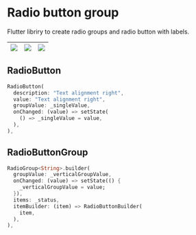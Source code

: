 # Radio button group

Flutter libriry to create radio groups and radio button with labels.

| ![](https://raw.githubusercontent.com/TercyoStorck/group_radio_button/master/assets/1.jpg)  | ![](https://raw.githubusercontent.com/TercyoStorck/group_radio_button/master/assets/2.jpg) | ![](https://raw.githubusercontent.com/TercyoStorck/group_radio_button/master/assets/3.jpg) |
|:---:|:---:|:---:|

## RadioButton

``` dart
RadioButton(
  description: "Text alignment right",
  value: "Text alignment right",
  groupValue: _singleValue,
  onChanged: (value) => setState(
    () => _singleValue = value,
  ),
),
```

## RadioButtonGroup

``` dart
RadioGroup<String>.builder(
  groupValue: _verticalGroupValue,
  onChanged: (value) => setState(() {
    _verticalGroupValue = value;
  }),
  items: _status,
  itemBuilder: (item) => RadioButtonBuilder(
    item,
  ),
),
```